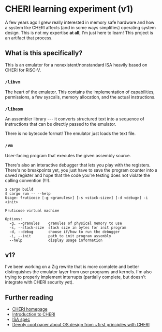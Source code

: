 # CHERI learning experiment (v1)
A few years ago I grew really interested in memory safe hardware and
how a system like CHERI affects (and in some ways simplifies)
operating system design. This is not my expertise **at all**, I'm just
here to learn! This project is an artifact that process.

## What is this specifically?
This is an emulator for a nonexistent/nonstandard ISA heavily based on
CHERI for RISC-V.

### `/libvm`
The heart of the emulator. This contains the implementation of
capabilities, permissions, a few syscalls, memory allocation, and the
actual instructions.

### `/libasm`
An assembler library --- it converts structured text into a sequence
of instructions that can be directly passed to the emulator.

There is no bytecode format! The emulator just loads the text file.

### `/vm`
User-facing program that executes the given assembly source.

There's also an interactive debugger that lets you play with the
registers. There's no breakpoints yet, you just have to save the
program counter into a saved register and hope that the code you're
testing does not violate the calling convention (!!!).

```console
$ cargo build
$ cargo run -- --help
Usage: fruticose [-g <granules>] [-s <stack-size>] [-d <debug>] -i <init>

Fruticose virtual machine

Options:
  -g, --granules    granules of physical memory to use
  -s, --stack-size  stack size in bytes for init program
  -d, --debug       choose if/how to run the debugger
  -i, --init        path to init program assembly
  --help            display usage information
```

## v1?
I've been working on a Zig rewrite that is more complete and better
distinguishes the emulator layer from user programs and kernels. I'm
also trying to properly implement interrupts (partially complete, but
doesn't integrate with CHERI security yet).

## Further reading
- [CHERI homepage](https://www.cl.cam.ac.uk/research/security/ctsrd/cheri/)
- [Introduction to CHERI](https://www.cl.cam.ac.uk/techreports/UCAM-CL-TR-941.pdf)
- [ISA spec](https://www.cl.cam.ac.uk/techreports/UCAM-CL-TR-987.pdf)
- [Deeply cool paper about OS design from ~first principles with CHERI](https://www.cl.cam.ac.uk/techreports/UCAM-CL-TR-961.pdf)
